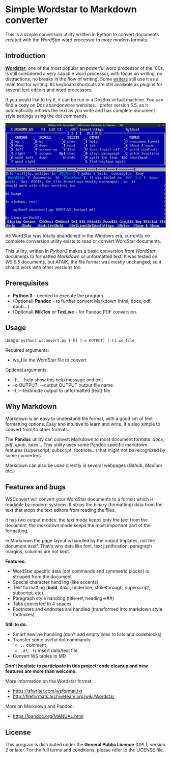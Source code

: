 # Simple Wordstar to Markdown converter

This is a simple conversion utility written in Python to convert documents created with the *WordStar* word processor to more modern formats.

## Introduction

 [**Wordstar**](https://en.wikipedia.org/wiki/WordStar), one of the most popular an powerful word processor of the '80s, is still considered a very capable word processor, with focus on writing, no distractions, no breaks in the flow of writing. Some [writers](https://en.wikipedia.org/wiki/WordStar#Notable_users) still use it as a main tool for writing. Its keyboard shortcuts are still available as plugins for several text editors and word processors.

If you would like to try it, it can be run in a DosBox virtual machine. You can find a copy on Dos abandonware websites. I prefer version 5.5, as it automatically reflows the text as you write and has complete document style settings using the dot commands.

![WordStar interface](wordstar.jpg)

As WordStar was totally abandoned in the Windows era, currently no complete conversion utility exists to read or convert WordStar documents.

This utility, written in *Python3* makes a basic conversion from *WordStar* documents to formatted *Markdown* or unformatted text. It was tested on *WS 5.5* documents, but AFAIK, the file format was mostly unchanged; so it should work with other versions too.

## Prerequisites

- **Python 3** - needed to execute the program
- (Optional) **Pandoc** - to further convert Markdown (html, docx, odf, epub...)
- (Optional) **MikTex** or **TexLive** - for Pandoc PDF conversion.

## Usage

usage: `python3 wsconvert.py [-h] [-o OUTPUT] [-t] ws_file`

Required arguments:
- ws_file                     the WordStar file to convert

Optional arguments:
- -h, --help                  show this help message and exit
- -o OUTPUT, --output OUTPUT  output file name
- -t, --textmode              output to unformatted (text) file

## Why Markdown

Markdown is an easy to understand file format, with a good set of text formatting options. Easy and intuitive to learn and write; it's also simple to convert from/to other formats.

The **Pandoc** utility can convert Markdown to most document formats: *docx*, *pdf*, *epub*, *latex*... This utility uses some Pandoc specific markdown features (superscript, subscript, footnote...) that might not be recognized by some converters.

Markdown can also be used directly in several webpages (*Github*, *Medium* etc.)

## Features and bugs

WSConvert will convert your WordStar documents to a format which is readable by modern systems. It strips the binary (formatting) data from the text that stops the text editors from reading the files.

It has two output modes: the *text mode* keeps only the text from the document, the *markdown* mode keeps the most important part of the formatting.

In Markdown the page layout is handled by the output tmplates, not the document itself. That's why data like font, text justification, paragraph margins, columns are not kept.

**Features:**

- WordStar specific data (dot commands and symmetric blocks) is stripped from the document
- Special character handling (like accents)
- Text formatting (**bold**, *italic*, underline, strikethrough, superscript, subscript, etc).
- Paragraph style handling (title=>#, heading=>##)
- Tabs converted to 4 spaces
- Footnotes and endnotes are handled (transformed into markdown style footnotes)

**Still to do:**

- Smart newline handling (don't add empty lines to lists and codeblocks)
- Transfer some useful dot commands:
    - `..` comment
    - `.df`, `.fi` insert data/text file
- Convert WS tables to MD

**Don't hesitate to participate in this project: code cleanup and new features are more than welcome.**

More information on the Wordstar format:
- https://sfwriter.com/wsformat.txt
- http://fileformats.archiveteam.org/wiki/Wordstar

More on Markdown and Pandoc:
- https://pandoc.org/MANUAL.html

## License

This program is distributed under the **General Public Licence** (GPL), version 2 or later. For the full terms and conditions, please refer to the LICENSE file.
